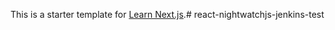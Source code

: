 This is a starter template for [Learn Next.js](https://nextjs.org/learn).# react-nightwatchjs-jenkins-test
